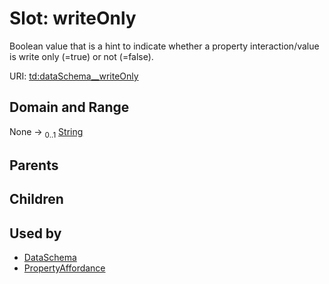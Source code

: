 
# Slot: writeOnly


Boolean value that is a hint to indicate whether a property interaction/value is write only (=true) or not (=false).

URI: [td:dataSchema__writeOnly](https://www.w3.org/2019/wot/td#dataSchema__writeOnly)


## Domain and Range

None &#8594;  <sub>0..1</sub> [String](types/String.md)

## Parents


## Children


## Used by

 * [DataSchema](DataSchema.md)
 * [PropertyAffordance](PropertyAffordance.md)
